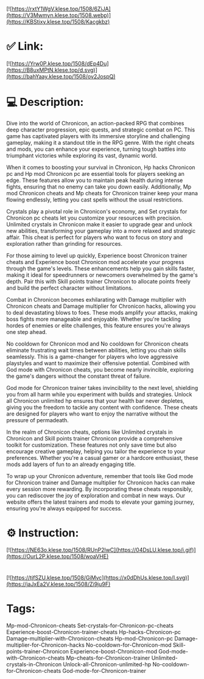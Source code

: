 [![https://rxtY1WgV.klese.top/1508/6ZiJA](https://V3Mwmyn.klese.top/1508.webp)](https://KBStixy.klese.top/1508/Kacgkbz)
# ✅ Link:
[![https://Yrw0P.klese.top/1508/dEp4Du](https://B8uxMPtN.klese.top/d.svg)](https://bahYaay.klese.top/1508/ov2JospQ)
# 💻 Description:
Dive into the world of Chronicon, an action-packed RPG that combines deep character progression, epic quests, and strategic combat on PC. This game has captivated players with its immersive storyline and challenging gameplay, making it a standout title in the RPG genre. With the right cheats and mods, you can enhance your experience, turning tough battles into triumphant victories while exploring its vast, dynamic world.



When it comes to boosting your survival in Chronicon, Hp hacks Chronicon pc and Hp mod Chronicon pc are essential tools for players seeking an edge. These features allow you to maintain peak health during intense fights, ensuring that no enemy can take you down easily. Additionally, Mp mod Chronicon cheats and Mp cheats for Chronicon trainer keep your mana flowing endlessly, letting you cast spells without the usual restrictions.



Crystals play a pivotal role in Chronicon's economy, and Set crystals for Chronicon pc cheats let you customize your resources with precision. Unlimited crystals in Chronicon make it easier to upgrade gear and unlock new abilities, transforming your gameplay into a more relaxed and strategic affair. This cheat is perfect for players who want to focus on story and exploration rather than grinding for resources.



For those aiming to level up quickly, Experience boost Chronicon trainer cheats and Experience boost Chronicon mod accelerate your progress through the game's levels. These enhancements help you gain skills faster, making it ideal for speedrunners or newcomers overwhelmed by the game's depth. Pair this with Skill points trainer Chronicon to allocate points freely and build the perfect character without limitations.



Combat in Chronicon becomes exhilarating with Damage multiplier with Chronicon cheats and Damage multiplier for Chronicon hacks, allowing you to deal devastating blows to foes. These mods amplify your attacks, making boss fights more manageable and enjoyable. Whether you're tackling hordes of enemies or elite challenges, this feature ensures you're always one step ahead.



No cooldown for Chronicon mod and No cooldown for Chronicon cheats eliminate frustrating wait times between abilities, letting you chain skills seamlessly. This is a game-changer for players who love aggressive playstyles and want to maximize their offensive potential. Combined with God mode with Chronicon cheats, you become nearly invincible, exploring the game's dangers without the constant threat of failure.



God mode for Chronicon trainer takes invincibility to the next level, shielding you from all harm while you experiment with builds and strategies. Unlock all Chronicon unlimited hp ensures that your health bar never depletes, giving you the freedom to tackle any content with confidence. These cheats are designed for players who want to enjoy the narrative without the pressure of permadeath.



In the realm of Chronicon cheats, options like Unlimited crystals in Chronicon and Skill points trainer Chronicon provide a comprehensive toolkit for customization. These features not only save time but also encourage creative gameplay, helping you tailor the experience to your preferences. Whether you're a casual gamer or a hardcore enthusiast, these mods add layers of fun to an already engaging title.



To wrap up your Chronicon adventure, remember that tools like God mode for Chronicon trainer and Damage multiplier for Chronicon hacks can make every session more rewarding. By incorporating these cheats responsibly, you can rediscover the joy of exploration and combat in new ways. Our website offers the latest trainers and mods to elevate your gaming journey, ensuring you're always equipped for success.

# ⚙️ Instruction:
[![https://NE63o.klese.top/1508/RUnP2lwC](https://04DsLU.klese.top/i.gif)](https://OurL2P.klese.top/1508/woaVHE)
#
[![https://tjfSZU.klese.top/1508/GiMvc](https://x0dDhUs.klese.top/l.svg)](https://jaJxEa2V.klese.top/1508/Zi9ju9F)
# Tags:
Mp-mod-Chronicon-cheats Set-crystals-for-Chronicon-pc-cheats Experience-boost-Chronicon-trainer-cheats Hp-hacks-Chronicon-pc Damage-multiplier-with-Chronicon-cheats Hp-mod-Chronicon-pc Damage-multiplier-for-Chronicon-hacks No-cooldown-for-Chronicon-mod Skill-points-trainer-Chronicon Experience-boost-Chronicon-mod God-mode-with-Chronicon-cheats Mp-cheats-for-Chronicon-trainer Unlimited-crystals-in-Chronicon Unlock-all-Chronicon-unlimited-hp No-cooldown-for-Chronicon-cheats God-mode-for-Chronicon-trainer






